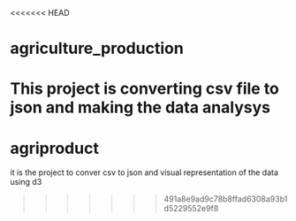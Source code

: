 <<<<<<< HEAD
# agriculture_production
This project is converting csv file to json and making the data analysys
=======
# agriproduct
it is the project to conver csv to json and visual representation of the data using d3
>>>>>>> 491a8e9ad9c78b8ffad6308a93b1d5229552e9f8
